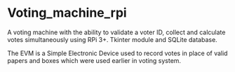 # Voting_machine_rpi
A voting machine with the ability to validate a voter ID, collect and calculate votes simultaneously using RPi 3+. Tkinter module and SQLite database.

The EVM is a Simple Electronic Device used to record votes in place of valid papers
and boxes which were used earlier in voting system.
